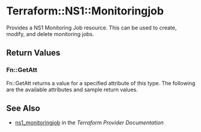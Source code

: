 # Terraform::NS1::Monitoringjob

Provides a NS1 Monitoring Job resource. This can be used to create, modify, and delete monitoring jobs.

## Return Values

### Fn::GetAtt

Fn::GetAtt returns a value for a specified attribute of this type. The following are the available attributes and sample return values.

## See Also

* [ns1_monitoringjob](https://www.terraform.io/docs/providers/ns1/r/monitoringjob.html) in the _Terraform Provider Documentation_